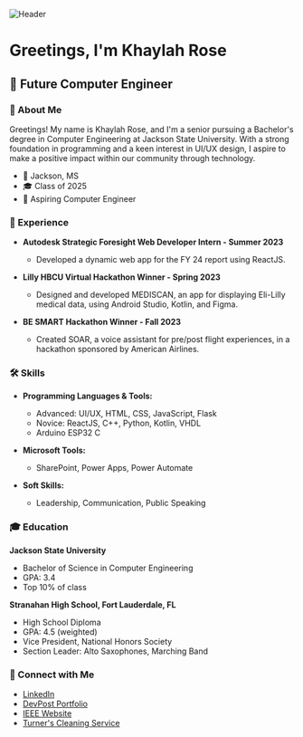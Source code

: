 ![Header](https://img.freepik.com/premium-photo/backdrop-white-roses-with-soft-focus-copy-space-perfect-website-header-design_176841-31781.jpg?w=996)

# Greetings, I'm Khaylah Rose

## 🚀 Future Computer Engineer

### 🌟 About Me

Greetings! My name is Khaylah Rose, and I'm a senior pursuing a Bachelor's degree in Computer Engineering at Jackson State University. With a strong foundation in programming and a keen interest in UI/UX design, I aspire to make a positive impact within our community through technology.

- 📍 Jackson, MS
- 🎓 Class of 2025
- 🎯 Aspiring Computer Engineer

### 💼 Experience

- **Autodesk Strategic Foresight Web Developer Intern - Summer 2023**
  - Developed a dynamic web app for the FY 24 report using ReactJS.

- **Lilly HBCU Virtual Hackathon Winner - Spring 2023**
  - Designed and developed MEDISCAN, an app for displaying Eli-Lilly medical data, using Android Studio, Kotlin, and Figma.

- **BE SMART Hackathon Winner - Fall 2023**
  - Created SOAR, a voice assistant for pre/post flight experiences, in a hackathon sponsored by American Airlines.

### 🛠️ Skills

- **Programming Languages & Tools:**
  - Advanced: UI/UX, HTML, CSS, JavaScript, Flask
  - Novice: ReactJS, C++, Python, Kotlin, VHDL
  - Arduino ESP32 C

- **Microsoft Tools:**
  - SharePoint, Power Apps, Power Automate

- **Soft Skills:**
  - Leadership, Communication, Public Speaking

### 🎓 Education

**Jackson State University**
- Bachelor of Science in Computer Engineering
- GPA: 3.4
- Top 10% of class

**Stranahan High School, Fort Lauderdale, FL**
- High School Diploma
- GPA: 4.5 (weighted)
- Vice President, National Honors Society
- Section Leader: Alto Saxophones, Marching Band

### 🔗 Connect with Me

- [LinkedIn](https://www.linkedin.com/in/khaylah-rose)
- [DevPost Portfolio](https://devpost.com/khaylahrscholar?ref_content=user-portfolio&ref_feature=portfolio&ref_medium=global-nav)
- [IEEE Website](https://unclebinary1001.github.io/jsu_ieee_website/index.html)
- [Turner's Cleaning Service](https://turnerscleaningservice.com/)
